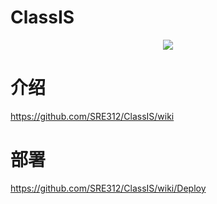 # ClassIS 
<div align=center>
<img src="https://raw.githubusercontent.com/wiki/SRE312/ClassIS/images/logo.png"/>
</div>

# 介绍
https://github.com/SRE312/ClassIS/wiki

# 部署
https://github.com/SRE312/ClassIS/wiki/Deploy
